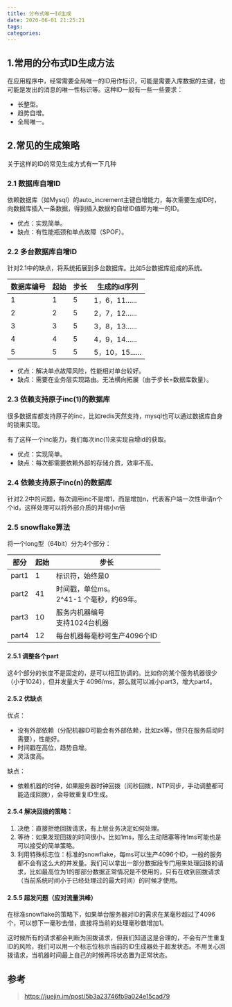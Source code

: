 ```yaml
---
title: 分布式唯一Id生成
date: 2020-06-01 21:25:21
tags:
categories:
---
```

## 1.常用的分布式ID生成方法

在应用程序中，经常需要全局唯一的ID用作标识，可能是需要入库数据的主键，也可能是发出的消息的唯一性标识等。这种ID一般有一些一些要求：

 - 长整型。
 - 趋势自增。
 - 全局唯一。
 <!-- more -->
## 2.常见的生成策略

关于这样的ID的常见生成方式有一下几种

### 2.1 数据库自增ID

依赖数据库（如Mysql）的auto_increment主键自增能力，每次需要生成ID时，向数据库插入一条数据，得到插入数据的自增ID值即为唯一的ID。

 - 优点：实现简单。
 - 缺点：有性能瓶颈和单点故障（SPOF）。

### 2.2 多台数据库自增ID

针对2.1中的缺点，将系统拓展到多台数据库。比如5台数据库组成的系统。

| 数据库编号 | 起始 | 步长 | 生成的id序列    |
| ---------- | ---- | ---- | --------------- |
| 1          | 1    | 5    | 1，6，11......  |
| 2          | 2    | 5    | 2，7，12......  |
| 3          | 3    | 5    | 3，8，13......  |
| 4          | 4    | 5    | 4，9，14......  |
| 5          | 5    | 5    | 5，10，15...... |

- 优点：解决单点故障风险，性能相对单台较好。
- 缺点：需要在业务层实现路由。无法横向拓展（由于步长=数据库数量）。

### 2.3 依赖支持原子inc(1)的数据库

很多数据库都支持原子的inc，比如redis天然支持，mysql也可以通过数据库自身的锁来实现。

有了这样一个inc能力，我们每次inc(1)来实现自增id的获取。

- 优点：实现简单。
- 缺点：每次都需要依赖外部的存储介质，效率不高。

### 2.4 依赖支持原子inc(n)的数据库

针对2.2中的问题，每次调用inc不是增1，而是增加n，代表客户端一次性申请n个个id，这样处理可以将外部介质的并缩小n倍

### 2.5 snowflake算法

将一个long型（64bit）分为4个部分：

| 部分  | 起始 | 步长                                          |
| ----- | ---- | --------------------------------------------- |
| part1 | 1    | 标识符，始终是0                               |
| part2 | 41   | 时间戳，单位ms。<br />2^41-1 个毫秒，约69年。 |
| part3 | 10   | 服务内机器编号<br />支持1024台机器            |
| part4 | 12   | 每台机器每毫秒可生产4096个ID                  |

#### 2.5.1 调整各个part

这4个部分的长度不是固定的，是可以相互协调的。比如你的某个服务机器很少（小于1024），但并发量大于 4096/ms，那么就可以减小part3，增大part4。

#### 2.5.2 优缺点

优点：

- 没有外部依赖（分配机器ID可能会有外部依赖，比如zk等，但只在服务启动时需要），性能好。
- 时间戳在高位，趋势自增。
- 灵活度高。

缺点：

- 依赖机器的时钟，如果服务器时钟回拨（闰秒回拨，NTP同步，手动调整都可能造成回拨），会导致重复ID生成。

#### 2.5.4 解决回拨的策略：

1. 决绝：直接拒绝回拨请求，有上层业务决定如何处理。
2. 等待：如果发现回拨的时间很小，比如1ms，那么主动阻塞等待1ms可能也是可以接受的简单策略。
3. 利用特殊标志位：标准的snowflake，每ms可以生产4096个ID，一般的服务都不会有这么大的并发量。我们可以拿出一部分数据段专门用来处理回拨的请求，比如最高位为1的那部分数据正常情况是不使用的，只有在收到回拨请求（当前系统时间小于已经处理过的最大时间）的时候才使用。

#### 2.5.5 超发问题（应对流量洪峰）

在标准snowflake的策略下，如果单台服务器对ID的需求在某毫秒超过了4096个，可以想下一毫秒去借，直接将当前的处理毫秒数增加1。

这时候所有的请求都会判断为回拨请求，但我们知道这是合理的，不会有产生重复ID的风险，我们可以用一个标志位标示当前的ID生成器处于超发状态。不用关心回拨请求，当机器时间最上自己的时候再将状态置为正常状态。


## 参考
 > https://juejin.im/post/5b3a23746fb9a024e15cad79